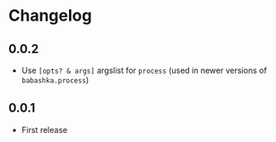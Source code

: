 # Changelog

## 0.0.2

- Use `[opts? & args]` argslist for `process` (used in newer versions of `babashka.process`)

## 0.0.1

- First release
